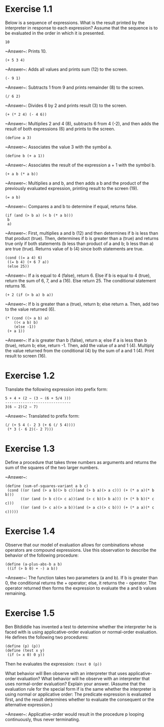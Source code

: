 # Exercise 1.1
Below is a sequence of expressions. What is the result printed by the interpreter in response to each expression? Assume that the sequence is to be evaluated in
the order in which it is presented.

`10`

~Answer~: Prints 10.

`(+ 5 3 4)`

~Answer~: Adds all values and prints sum (12) to the screen.

`(- 9 1)`

~Answer~: Subtracts 1 from 9 and prints remainder (8) to the screen.

`(/ 6 2)`

~Answer~: Divides 6 by 2 and prints result (3) to the screen.

`(+ (* 2 4) (- 4 6))`

~Answer~: Multiplies 2 and 4 (8), subtracts 6 from 4 (-2), and then adds the result of both expressions (6) and prints to the screen.

`(define a 3)`

~Answer~: Associates the value 3 with the symbol a.

`(define b (+ a 1))`

~Answer~: Associates the result of the expression a + 1 with the symbol b.

`(+ a b (* a b))`

~Answer~: Multiplies a and b, and then adds a b and the product of the previously evaluated expression, printing result to the screen (19).

`(= a b)`

~Answer~: Compares a and b to determine if equal, returns false.

```
(if (and (> b a) (< b (* a b)))
 b
 a)
```

~Answer~: First, multiplies a and b (12) and then determines if b is less than that product (true). Then, determines if b is greater than a (true) and returns true only if
both statements (b less than product of a and b; b less than a) are true (true). Returns value of b (4) since both statements are true.

```
(cond ((= a 4) 6)
 ((= b 4) (+ 6 7 a))
 (else 25))
```

~Answer~: If a is equal to 4 (false), return 6. Else if b is equal to 4 (true), return the sum of 6, 7, and a (16). Else return 25. The conditional statement returns 16.

`(+ 2 (if (> b a) b a))`

~Answer~: If b is greater than a (true), return b; else return a. Then, add two to the value returned (6).

```
(* (cond ((> a b) a)
    ((< a b) b)
    (else -1))
 (+ a 1))
```

~Answer~: If a is greater than b (false), return a; else if a is less than b (true), return b; else, return -1. Then, add the value of a and 1 (4). Multiply the value returned
from the conditional (4) by the sum of a and 1 (4). Print result to screen (16).

# Exercise 1.2
Translate the following expression into prefix form:

```
5 + 4 + (2 − (3 − (6 + 5/4 )))
------------------------------
3(6 − 2)(2 − 7)
```

~Answer~: Translated to prefix form:
```
(/ (+ 5 4 (- 2 3 (+ 6 (/ 5 4))))
 (* 3 (- 6 2)(- 2 7)))
```

# Exercise 1.3
Define a procedure that takes three numbers as arguments and returns the sum of the squares of the two larger numbers.

~Answer~:
```
(define (sum-of-squares-variant a b c)
 (cond ((or (and (> a b)(> b c))(and (> b a)(> a c))) (+ (* a a)(* b b)))
       ((or (and (> b c)(> c a))(and (> c b)(> b a))) (+ (* b b)(* c c)))
       ((or (and (> c a)(> a b))(and (> a c)(> c b))) (+ (* a a)(* c c)))))
```

# Exercise 1.4
Observe that our model of evaluation allows for combinations whose operators are compound expressions. Use this observation to describe the behavior of the
following procedure:

```
(define (a-plus-abs-b a b)
 ((if (> b 0) + -) a b))
```

~Answer~: The function takes two parameters (a and b). If b is greater than 0, the conditional returns the + operator; else, it returns the - operator. The operator returned
then forms the expression to evaluate the a and b values remaining.

# Exercise 1.5
Ben Bitdiddle has invented a test to determine whether the interpreter he is faced with is using applicative-order evaluation or normal-order evaluation.
He defines the following two procedures:

```
(define (p) (p))
(define (test x y)
 (if (= x 0) 0 y))
```

Then he evaluates the expression:
`(test 0 (p))`

What behavior will Ben observe with an interpreter that uses applicative-order evaluation? What behavior will he observe with an interpreter that uses normal-order
evaluation? Explain your answer. (Assume that the evaluation rule for the special form if is the same whether the interpreter is using normal or applicative order:
The predicate expression is evaluated first, and the result determines whether to evaluate the consequent or the alternative expression.)

~Answer~: Applicative-order would result in the procedure p looping continuously, thus never terminating.
